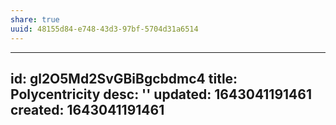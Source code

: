 ```yaml
---
share: true
uuid: 48155d84-e748-43d3-97bf-5704d31a6514
---
```

---
id: gl2O5Md2SvGBiBgcbdmc4
title: Polycentricity
desc: ''
updated: 1643041191461
created: 1643041191461
---

